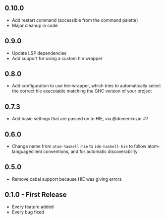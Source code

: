 ## 0.10.0
* Add restart command (accessible from the command palette)
* Major cleanup in code

## 0.9.0
* Update LSP dependencies
* Add support for using a custom hie wrapper

## 0.8.0
* Add configuration to use hie-wrapper, which tries to automatically select the correct hie executable matching the GHC version of your project

## 0.7.3
* Add basic settings that are passed on to HIE, via @domenkozar #7

## 0.6.0
* Change name from `atom-haskell-hie` to `ide-haskell-hie` to follow atom-languageclient conventions, and for automatic discoverability

## 0.5.0
* Remove cabal support because HIE was giving errors

## 0.1.0 - First Release
* Every feature added
* Every bug fixed

